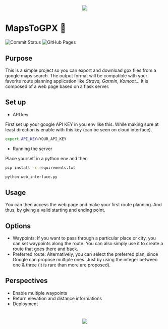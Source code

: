 <h1 align="center">
    <img src="https://capsule-render.vercel.app/api?type=waving&color=0:12D559,100:5776FF&height=115&section=header"/>
</h1>

# MapsToGPX 📍 
<!-- <p align="center">
    <img src="icones.jpg" alt="illustration" width=""/>
</p> -->

![Commit Status](https://img.shields.io/github/commit-activity/t/ibrahim-sall/MapsToGPX?)
![GitHub Pages](https://img.shields.io/github/deployments/ibrahim-sall/MapsToGPX/github-pages?label=GitHub%20Pages&logo=github)

## Purpose
This is a simple project so you can export and download gpx files from a google maps search. The output format will be compatible with your favorite route planning application like *Strava, Garmin, Komoot...* It is composed of a web page based on a flask server. 

## Set up
- API key

First set up your google API KEY in you env like this. While making sure at least direction is enable with this key (can be seen on cloud interface).
```bash
export API_KEY=YOUR_API_KEY
```

- Running the server

Place yourself in a python env and then
```bash
pip install -r requirements.txt

python web_interface.py
```

## Usage
You can then access the web page and make your first route planning. And thus, by giving a valid starting and ending point.

## Options
- Waypoints:
If you want to pass through a particular place or city, you can set waypoints along the route. You can also simply use it to create a route that goes there and back.
- Preferred route:
Alternatively, you can select the preferred plan, since Google can propose multiple ones. Just by using the integer between one & three (it is rare than more are proposed).

## Perspectives
- Enable multiple waypoints
- Return elevation and distance informations
- Deployment
<h1 align="center">
  <img src="https://capsule-render.vercel.app/api?type=waving&color=0:12D559,100:5776FF&height=115&reversal=true&section=footer"/>
</h1>
